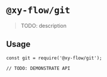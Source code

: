 # `@xy-flow/git`

> TODO: description

## Usage

```
const git = require('@xy-flow/git');

// TODO: DEMONSTRATE API
```
